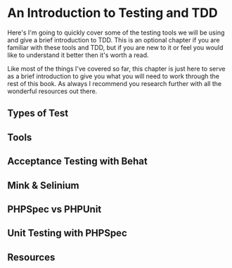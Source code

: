 An Introduction to Testing and TDD
==================================

Here's I'm going to quickly cover some of the testing tools we will be using
and give a brief introduction to TDD. This is an optional chapter if you are
familiar with these tools and TDD, but if you are new to it or feel you would
like to understand it better then it's worth a read.

Like most of the things I've covered so far, this chapter is just here to serve
as a brief introduction to give you what you will need to work through the rest
of this book. As always I recommend you research further with all the wonderful
resources out there.

Types of Test
-------------

Tools
-----

Acceptance Testing with Behat
-----------------------------

Mink & Selinium
---------------

PHPSpec vs PHPUnit
------------------

Unit Testing with PHPSpec
-------------------------

Resources
---------
